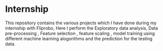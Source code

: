 # Internship
This repository contains the various projects which I have done during my internship with Fliprobo, Here I perform the Exploratory data analysis, Data pre-processing , Feature selection , feature scaling , model training using different machine learning alogorithms and the prediction for the testing data.
